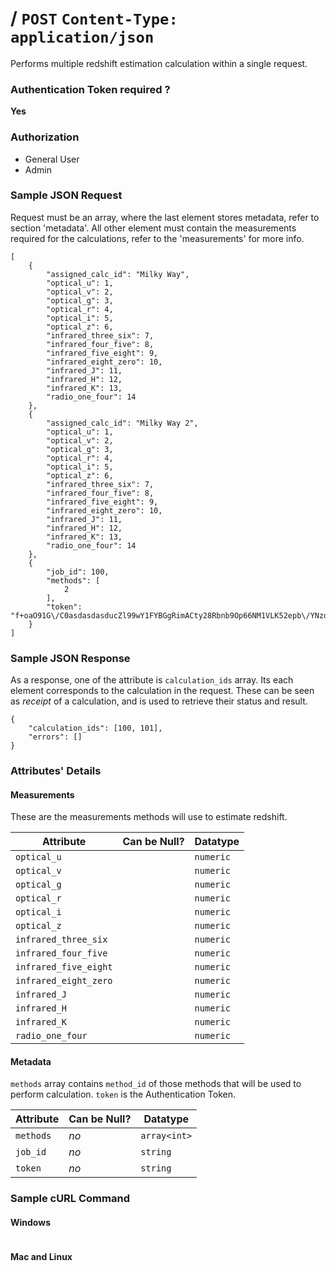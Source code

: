 # / `POST` `Content-Type: application/json`
Performs multiple redshift estimation calculation within a single request.

### Authentication Token required ?
**Yes**

### Authorization
* General User
* Admin

### Sample JSON Request
Request must be an array, where the last element stores metadata, refer to section 'metadata'. All other element must contain the measurements required for the calculations, refer to the 'measurements' for more info.
```
[
    {
        "assigned_calc_id": "Milky Way",
        "optical_u": 1,
        "optical_v": 2,
        "optical_g": 3,
        "optical_r": 4,
        "optical_i": 5,
        "optical_z": 6,
        "infrared_three_six": 7,
        "infrared_four_five": 8,
        "infrared_five_eight": 9,
        "infrared_eight_zero": 10,
        "infrared_J": 11,
        "infrared_H": 12,
        "infrared_K": 13,
        "radio_one_four": 14
    },
    {
        "assigned_calc_id": "Milky Way 2",
        "optical_u": 1,
        "optical_v": 2,
        "optical_g": 3,
        "optical_r": 4,
        "optical_i": 5,
        "optical_z": 6,
        "infrared_three_six": 7,
        "infrared_four_five": 8,
        "infrared_five_eight": 9,
        "infrared_eight_zero": 10,
        "infrared_J": 11,
        "infrared_H": 12,
        "infrared_K": 13,
        "radio_one_four": 14
    },
    {
        "job_id": 100,
        "methods": [
            2
        ],
        "token": "f+oaO91G\/C0asdasdasducZl99wY1FYBGgRimACty28Rbnb9Op66NM1VLK52epb\/YNzdX+0RvVyQ+wIOE1Irx4thTYGfOBoen3xMqom2Zly4cOcYZUmqBs0xCJaN+EpdLShm0eJ3VSaFveSFqLEaS+jJo9TnS9g=="
    }
]
```

### Sample JSON Response
As a response, one of the attribute is `calculation_ids` array. Its each element corresponds to the calculation in the request. These can be seen as *receipt* of a calculation, and is used to retrieve their status and result.
```
{
    "calculation_ids": [100, 101],
    "errors": []
}
```

### Attributes' Details
#### Measurements
These are the measurements methods will use to estimate redshift.

| Attribute | Can be Null? | Datatype |
|-----------|--------------|----------|
| `optical_u` |  | `numeric` |
| `optical_v` |  | `numeric` |
| `optical_g` |  | `numeric` |
| `optical_r` |  | `numeric` |
| `optical_i` |  | `numeric` |
| `optical_z` |  | `numeric` |
| `infrared_three_six` |  | `numeric` |
| `infrared_four_five` |  | `numeric` |
| `infrared_five_eight` | | `numeric` |
| `infrared_eight_zero` | | `numeric` |
| `infrared_J` |  | `numeric` |
| `infrared_H` |  | `numeric` |
| `infrared_K` |  | `numeric` |
| `radio_one_four` |  | `numeric` |

#### Metadata
`methods` array contains `method_id` of those methods that will be used to perform calculation. `token` is the Authentication Token.

| Attribute | Can be Null? | Datatype |
|-----------|--------------|----------|
| `methods` | *no* | `array<int>` |
| `job_id` | *no* | `string` |
| `token` | *no* | `string` |

### Sample cURL Command

#### Windows
```

```

#### Mac and Linux
```
```